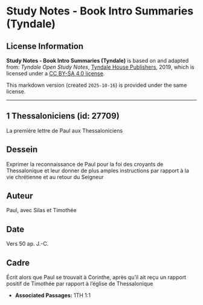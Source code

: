# Study Notes - Book Intro Summaries (Tyndale)

## License Information

**Study Notes - Book Intro Summaries (Tyndale)** is based on and adapted from: _Tyndale Open Study Notes_, [Tyndale House Publishers](https://tyndaleopenresources.com/), 2019, which is licensed under a [CC BY-SA 4.0 license](https://creativecommons.org/licenses/by-sa/4.0/legalcode.en).

This markdown version (created `2025-10-16`) is provided under the same license.



--------------------------------

## 1 Thessaloniciens (id: 27709)

La première lettre de Paul aux Thessaloniciens

Dessein
-------

Exprimer la reconnaissance de Paul pour la foi des croyants de Thessalonique et leur donner de plus amples instructions par rapport à la vie chrétienne et au retour du Seigneur

Auteur
------

Paul, avec Silas et Timothée

Date
----

Vers 50 ap. J.\-C.

Cadre
-----

Écrit alors que Paul se trouvait à Corinthe, après qu’il ait reçu un rapport positif de Timothée par rapport à l’église de Thessalonique

* **Associated Passages:** 1TH 1:1


